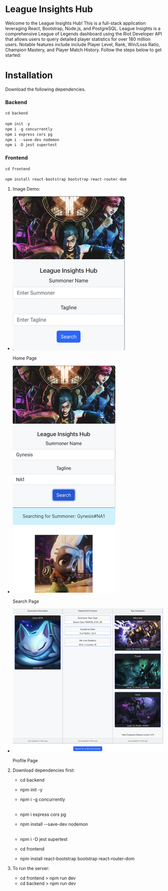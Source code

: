 # League Insights Hub

Welcome to the League Insights Hub! This is a full-stack application leveraging React, Bootstrap, Node.js, and PostgreSQL. League Insights is a comprehensive League of Legends dashboard using the Riot Developer API that allows users
to query detailed player statistics for over 180 million users. Notable features include include Player Level, Rank, Win/Loss Ratio, Champion Mastery, and Player Match History. Follow the steps below to get started:

# Installation

Download the following dependencies.

### Backend

```python
cd backend

npm init -y
npm i -g concurrently
npm i express cors pg
npm i --save-dev nodemon
npm i -D jest supertest
```

### Frontend

```python
cd frontend

npm install react-bootstrap bootstrap react-router-dom
```

1. Image Demo:
<ul>
  <li>
    <img src="images/home.png" alt="Home Page" />
    <p>Home Page</p>
  </li>
  <li>
    <img src="images/search.png" alt="Search Page" />
    <p>Search Page</p>
  </li>
  <li>
    <img src="images/profile.png" alt="Profile Page" />
    <p>Profile Page</p>
  </li>
</ul>

2. Download dependencies first:<br>

   - cd backend<br>
   - npm init -y<br>
   - npm i -g concurrently<br><br>
   - npm i express cors pg<br>
   - npm install --save-dev nodemon<br><br>
   - npm i -D jest supertest<br>

   - cd frontend<br>
   - npm install react-bootstrap bootstrap react-router-dom<br>

3. To run the server:<br>
   - cd frontend > npm run dev
   - cd backend > npm run dev
